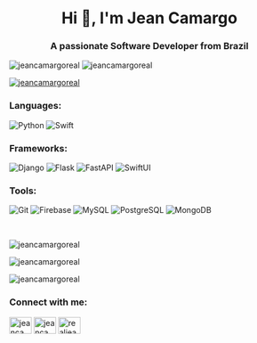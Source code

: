 <h1 align="center">Hi 👋, I'm Jean Camargo</h1>
<h3 align="center">A passionate Software Developer from Brazil</h3>

<p float="left">
<align="left"> <img src="https://img.shields.io/github/followers/jeancamargoreal?color=DB5C7D&logo=github&style=for-the-badge" alt="jeancamargoreal" />
<align="left"> <img src="https://img.shields.io/github/stars/jeancamargoreal?color=DB5C7D&logo=github&style=for-the-badge" alt="jeancamargoreal" />
</p>

<p align="left"> <a href="https://github.com/ryo-ma/github-profile-trophy"><img src="https://github-profile-trophy.vercel.app/?username=jeancamargoreal&theme=flat&no-bg=false" alt="jeancamargoreal" /></a> </p>
  
<h3 align="left">Languages:</h3>
<p float="left">
<img alt="Python" src="https://img.shields.io/badge/Python-blue?style=for-the-badge&logo=python&logoColor=yellow"/>
<img alt="Swift" src="https://img.shields.io/badge/Swift-000000?style=for-the-badge&logo=swift&logoColor=orange"/>
</p>

<h3 align="left">Frameworks:</h3>
<p float="left">
<img alt="Django" src="https://img.shields.io/badge/Django-000000?style=for-the-badge&logo=django&logoColor=green"/>
<img alt="Flask" src="https://img.shields.io/badge/Flask-000000?style=for-the-badge&logo=flask&logoColor=white"/>
<img alt="FastAPI" src="https://img.shields.io/badge/Fastapi-000000?style=for-the-badge&logo=fastapi&logoColor=green"/>
<img alt="SwiftUI" src="https://img.shields.io/badge/SwiftUI-000000?style=for-the-badge&logo=swift&logoColor=blue"/>
</p>

<h3 align="left">Tools:</h3>
<p float="left">
<img alt="Git" src="https://img.shields.io/badge/git%20-%23F05033.svg?&style=for-the-badge&logo=git&logoColor=white"/>
<img alt="Firebase" src="https://img.shields.io/badge/firebase-lightgray?style=for-the-badge&logo=firebase&logoColor=yellow"/>
<img alt="MySQL" src="https://img.shields.io/badge/MySQL-blue?style=for-the-badge&logo=mysql&logoColor=white"/>
<img alt="PostgreSQL" src="https://img.shields.io/badge/PostgreSQL-black?style=for-the-badge&logo=postgresql&logoColor=white"/>
<img alt="MongoDB" src ="https://img.shields.io/badge/MongoDB-%234ea94b.svg?&style=for-the-badge&logo=mongodb&logoColor=white"/>
</p>  
  
&nbsp;
  
<p><img align="center" src="https://github-readme-stats.vercel.app/api/top-langs/?username=jeancamargoreal&langs_count=8" alt="jeancamargoreal" /></p>
</p>

<p><img align="center" src="https://github-readme-stats.vercel.app/api?username=jeancamargoreal&show_icons=true&locale=en&theme=flat" alt="jeancamargoreal" /></p>

<p><img align="center" src="https://github-readme-streak-stats.herokuapp.com/?user=jeancamargoreal&&theme=flat" alt="jeancamargoreal" /></p>


<h3 align="left">Connect with me:</h3>
<p align="left">
<a href="https://linkedin.com/in/jeancamargoreal" target="blank"><img align="center" src="https://raw.githubusercontent.com/rahuldkjain/github-profile-readme-generator/master/src/images/icons/Social/linked-in-alt.svg" alt="jeancamargoreal" height="30" width="40" /></a>
<a href="https://twitter.com/jeancamargoreal" target="blank"><img align="center" src="https://raw.githubusercontent.com/rahuldkjain/github-profile-readme-generator/master/src/images/icons/Social/twitter.svg" alt="jeancamargoreal" height="30" width="40" /></a>
<a href="https://instagram.com/realjeancamargo" target="blank"><img align="center" src="https://raw.githubusercontent.com/rahuldkjain/github-profile-readme-generator/master/src/images/icons/Social/instagram.svg" alt="realjeancamargo" height="30" width="40" /></a>
</p>
